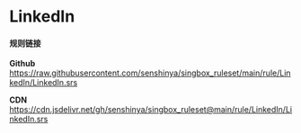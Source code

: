 # LinkedIn

#### 规则链接

**Github**
https://raw.githubusercontent.com/senshinya/singbox_ruleset/main/rule/LinkedIn/LinkedIn.srs

**CDN**
https://cdn.jsdelivr.net/gh/senshinya/singbox_ruleset@main/rule/LinkedIn/LinkedIn.srs